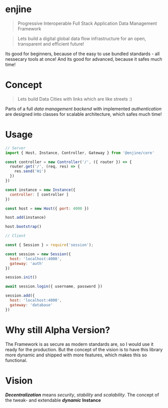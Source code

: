 # enjine

> Progressive Interoperable Full Stack Application Data Management Framework

> Lets build a digital global data flow infrastructure for an open, transparent and efficient future!

Its good for beginners, because of the easy to use bundled standards - all nessecary tools at once! And its good for advanced, because it safes much time!


# Concept

> Lets build Data Cities with links which are like streets :)

Parts of a full *data management backend* with implemented *authentication* are designed into classes for scalable architecture, which safes much time!

# Usage

```js
// Server
import { Host, Instance, Controller, Gateway } from '@enjine/core'

const controller = new Controller('/', ({ router }) => {
  router.get('/', (req, res) => {
    res.send('Hi')
  })
})

const instance = new Instance({
  controller: [ controller ]
})

const host = new Host({ port: 4000 })

host.add(instance)

host.bootstrap()

```

```js
// Client

const { Session } = require('session');

const session = new Session({
  host: 'localhost:4000',
  gateway: 'auth'
})

session.init()

await session.login({ username, password })

session.add({
  host: 'localhost:4000',
  gateway: 'database'
})
```


# Why still Alpha Version?

The Framework is as secure as modern standards are, so I would use it ready for the production. But the concept of the vision is to have this library more dynamic and shipped with more features, which makes this so functional.

# Vision

***Decentralization*** means *security*, *stability* and *scalability*. The concept of the tweak- and extendable ***dynamic*** **Instance**
